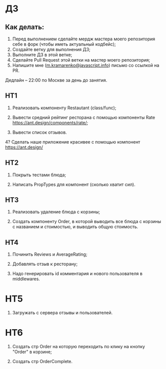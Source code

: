 # ДЗ

## Как делать:

1. Перед выполнением сделайте мердж мастера моего репозитория себе в форк (чтобы иметь актуальный кодбейс);
2. Создайте ветку для выполнения ДЗ;
3. Выполните ДЗ в этой ветке;
4. Сделайте Pull Request этой ветки на мастер моего репозитория;
5. Напишите мне (m.kramarenko@javascript.info) письмо со ссылкой на PR.

Дедлайн – 22:00 по Москве за день до занятия.

## HT1

1. Реализовать компоненту Restautant (class/func);

2. Вывести средний рейтинг ресторана с помощью компоненты Rate https://ant.design/components/rate/;

3. Вывести список отзывов.

4? Сделать наше приложение красивее с помощью компонент https://ant.design/

## HT2

1. Покрыть тестами блюда;

2. Написать PropTypes для компонент (сколько хватит сил).

## HT3

1. Реализовать удаление блюда с корзины;

2. Создать компоненту Order, в которой выводить все блюда с корзины с названием и стоимостью, и выводить общую стоимость.

## HT4

1. Починить Reviews и AverageRating;

2. Добавлять отзыв к ресторану;

3. Надо генерировать id комментария и нового пользователя в middlewares.

# HT5

1. Загружать с сервера отзывы и пользователей.

# HT6

1. Создать стр Order на которую переходить по клику на кнопку "Order" в корзине;

2. Создать стр OrderComplete.
